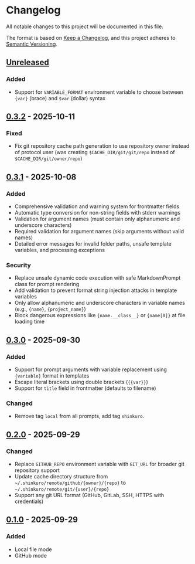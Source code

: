 # Changelog

All notable changes to this project will be documented in this file.

The format is based on [Keep a Changelog](https://keepachangelog.com/en/1.1.0/),
and this project adheres to [Semantic Versioning](https://semver.org/spec/v2.0.0.html).

## [Unreleased]

### Added

- Support for `VARIABLE_FORMAT` environment variable to choose between `{var}` (brace) and `$var` (dollar) syntax

## [0.3.2] - 2025-10-11

### Fixed

- Fix git repository cache path generation to use repository owner instead of protocol user (was creating `$CACHE_DIR/git/git/repo` instead of `$CACHE_DIR/git/owner/repo`)

## [0.3.1] - 2025-10-08

### Added

- Comprehensive validation and warning system for frontmatter fields
- Automatic type conversion for non-string fields with stderr warnings
- Validation for argument names (must contain only alphanumeric and underscore characters)
- Required validation for argument names (skip arguments without valid names)
- Detailed error messages for invalid folder paths, unsafe template variables, and processing exceptions

### Security

- Replace unsafe dynamic code execution with safe MarkdownPrompt class for prompt rendering
- Add validation to prevent format string injection attacks in template variables
- Only allow alphanumeric and underscore characters in variable names (e.g., `{name}`, `{project_name}`)
- Block dangerous expressions like `{name.__class__}` or `{name[0]}` at file loading time

## [0.3.0] - 2025-09-30

### Added

- Support for prompt arguments with variable replacement using `{variable}` format in templates
- Escape literal brackets using double brackets (`{{var}}`)
- Support for `title` field in frontmatter (defaults to filename)

### Changed

- Remove tag `local` from all prompts, add tag `shinkuro`.

## [0.2.0] - 2025-09-29

### Changed

- Replace `GITHUB_REPO` environment variable with `GIT_URL` for broader git repository support
- Update cache directory structure from `~/.shinkuro/remote/github/{owner}/{repo}` to `~/.shinkuro/remote/git/{user}/{repo}`
- Support any git URL format (GitHub, GitLab, SSH, HTTPS with credentials)

## [0.1.0] - 2025-09-29

### Added

- Local file mode
- GitHub mode

[unreleased]: https://github.com/DiscreteTom/shinkuro/compare/v0.3.2...HEAD
[0.3.2]: https://github.com/DiscreteTom/shinkuro/compare/v0.3.1...v0.3.2
[0.3.1]: https://github.com/DiscreteTom/shinkuro/compare/v0.3.0...v0.3.1
[0.3.0]: https://github.com/DiscreteTom/shinkuro/compare/v0.2.0...v0.3.0
[0.2.0]: https://github.com/DiscreteTom/shinkuro/compare/v0.1.0...v0.2.0
[0.1.0]: https://github.com/DiscreteTom/shinkuro/releases/tag/v0.1.0
